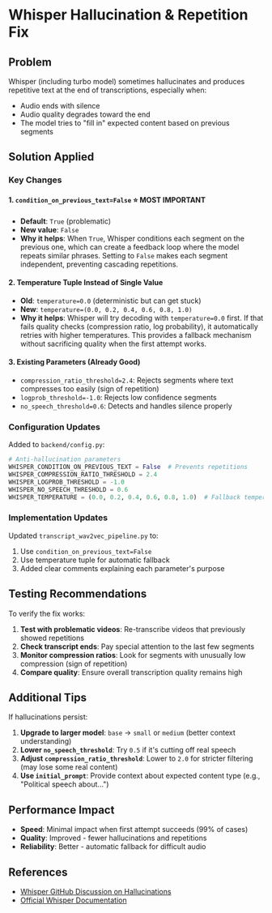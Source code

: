 # Whisper Hallucination & Repetition Fix

## Problem
Whisper (including turbo model) sometimes hallucinates and produces repetitive text at the end of transcriptions, especially when:
- Audio ends with silence
- Audio quality degrades toward the end
- The model tries to "fill in" expected content based on previous segments

## Solution Applied

### Key Changes

#### 1. **`condition_on_previous_text=False`** ⭐ **MOST IMPORTANT**
- **Default**: `True` (problematic)
- **New value**: `False`
- **Why it helps**: When `True`, Whisper conditions each segment on the previous one, which can create a feedback loop where the model repeats similar phrases. Setting to `False` makes each segment independent, preventing cascading repetitions.

#### 2. **Temperature Tuple Instead of Single Value**
- **Old**: `temperature=0.0` (deterministic but can get stuck)
- **New**: `temperature=(0.0, 0.2, 0.4, 0.6, 0.8, 1.0)`
- **Why it helps**: Whisper will try decoding with `temperature=0.0` first. If that fails quality checks (compression ratio, log probability), it automatically retries with higher temperatures. This provides a fallback mechanism without sacrificing quality when the first attempt works.

#### 3. **Existing Parameters (Already Good)**
- `compression_ratio_threshold=2.4`: Rejects segments where text compresses too easily (sign of repetition)
- `logprob_threshold=-1.0`: Rejects low confidence segments
- `no_speech_threshold=0.6`: Detects and handles silence properly

### Configuration Updates

Added to `backend/config.py`:
```python
# Anti-hallucination parameters
WHISPER_CONDITION_ON_PREVIOUS_TEXT = False  # Prevents repetitions
WHISPER_COMPRESSION_RATIO_THRESHOLD = 2.4
WHISPER_LOGPROB_THRESHOLD = -1.0
WHISPER_NO_SPEECH_THRESHOLD = 0.6
WHISPER_TEMPERATURE = (0.0, 0.2, 0.4, 0.6, 0.8, 1.0)  # Fallback temperatures
```

### Implementation Updates

Updated `transcript_wav2vec_pipeline.py` to:
1. Use `condition_on_previous_text=False`
2. Use temperature tuple for automatic fallback
3. Added clear comments explaining each parameter's purpose

## Testing Recommendations

To verify the fix works:

1. **Test with problematic videos**: Re-transcribe videos that previously showed repetitions
2. **Check transcript ends**: Pay special attention to the last few segments
3. **Monitor compression ratios**: Look for segments with unusually low compression (sign of repetition)
4. **Compare quality**: Ensure overall transcription quality remains high

## Additional Tips

If hallucinations persist:

1. **Upgrade to larger model**: `base` → `small` or `medium` (better context understanding)
2. **Lower `no_speech_threshold`**: Try `0.5` if it's cutting off real speech
3. **Adjust `compression_ratio_threshold`**: Lower to `2.0` for stricter filtering (may lose some real content)
4. **Use `initial_prompt`**: Provide context about expected content type (e.g., "Political speech about...")

## Performance Impact

- **Speed**: Minimal impact when first attempt succeeds (99% of cases)
- **Quality**: Improved - fewer hallucinations and repetitions
- **Reliability**: Better - automatic fallback for difficult audio

## References

- [Whisper GitHub Discussion on Hallucinations](https://github.com/openai/whisper/discussions/679)
- [Official Whisper Documentation](https://github.com/openai/whisper)
